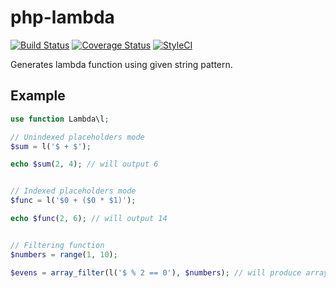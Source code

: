 # php-lambda
[![Build Status](https://travis-ci.org/nerd-components/lambda.svg?branch=master)](https://travis-ci.org/nerd-components/lambda)
[![Coverage Status](https://coveralls.io/repos/github/nerd-components/lambda/badge.svg?branch=master)](https://coveralls.io/github/nerd-components/lambda?branch=master)
[![StyleCI](https://styleci.io/repos/60102687/shield?branch=master)](https://styleci.io/repos/60102687)

Generates lambda function using given string pattern.

## Example
```php
use function Lambda\l;

// Unindexed placeholders mode
$sum = l('$ + $');

echo $sum(2, 4); // will output 6


// Indexed placeholders mode
$func = l('$0 + ($0 * $1)');

echo $func(2, 6); // will output 14


// Filtering function
$numbers = range(1, 10);

$evens = array_filter(l('$ % 2 == 0'), $numbers); // will produce array [2, 4, 6, 8, 10]
```
